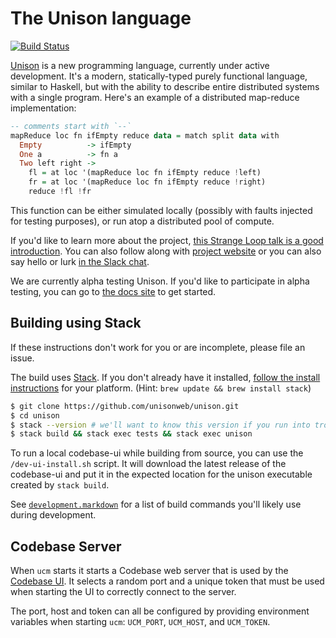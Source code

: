 The Unison language
===================

[![Build Status](https://travis-ci.org/unisonweb/unison.svg?branch=master)](https://travis-ci.org/unisonweb/unison)

[Unison](https://unisonweb.org) is a new programming language, currently under active development. It's a modern, statically-typed purely functional language, similar to Haskell, but with the ability to describe entire distributed systems with a single program. Here's an example of a distributed map-reduce implementation:

```Haskell
-- comments start with `--`
mapReduce loc fn ifEmpty reduce data = match split data with
  Empty          -> ifEmpty
  One a          -> fn a
  Two left right ->
    fl = at loc '(mapReduce loc fn ifEmpty reduce !left)
    fr = at loc '(mapReduce loc fn ifEmpty reduce !right)
    reduce !fl !fr
```

This function can be either simulated locally (possibly with faults injected for testing purposes), or run atop a distributed pool of compute. 

If you'd like to learn more about the project, [this Strange Loop talk is a good introduction](https://www.youtube.com/watch?v=gCWtkvDQ2ZI). You can also follow along with [project website](https://unisonweb.org) or you can also say hello or lurk [in the Slack chat](https://unisonweb.org/slack).

We are currently alpha testing Unison. If you'd like to participate in alpha testing, you can go to [the docs site](https://www.unisonweb.org/docs) to get started.

Building using Stack
--------------------

If these instructions don't work for you or are incomplete, please file an issue.

The build uses [Stack](http://docs.haskellstack.org/). If you don't already have it installed, [follow the install instructions](http://docs.haskellstack.org/en/stable/README.html#how-to-install) for your platform.  (Hint: `brew update && brew install stack`)

```sh
$ git clone https://github.com/unisonweb/unison.git
$ cd unison
$ stack --version # we'll want to know this version if you run into trouble
$ stack build && stack exec tests && stack exec unison
```

To run a local codebase-ui while building from source, you can use the `/dev-ui-install.sh` script. It will download the latest release of the codebase-ui and put it in the expected location for the unison executable created by `stack build`.   

See [`development.markdown`](development.markdown) for a list of build commands you'll likely use during development.

Codebase Server
---------------

When `ucm` starts it starts a Codebase web server that is used by the 
[Codebase UI](https://github.com/unisonweb/codebase-ui). It selects a random
port and a unique token that must be used when starting the UI to correctly
connect to the server.

The port, host and token can all be configured by providing environment
variables when starting `ucm`: `UCM_PORT`, `UCM_HOST`, and `UCM_TOKEN`.
